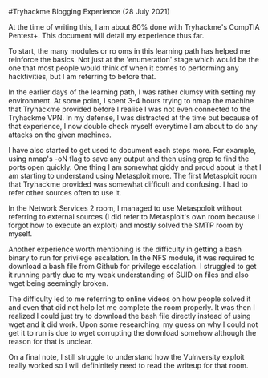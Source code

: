 #Tryhackme Blogging Experience (28 July 2021)

At the time of writing this, I am about 80% done with Tryhackme's CompTIA Pentest+.
This document will detail my experience thus far.

To start, the many modules or ro    oms in this learning path has helped me reinforce the basics.
Not just at the 'enumeration' stage which would be the one that most people would think of when it comes to performing any hacktivities,
but I am referring to before that.

In the earlier days of the learning path, I was rather clumsy with setting my environment. At some point, I spent 3-4 hours trying to nmap the machine that Tryhackme provided
before I realise I was not even connected to the Tryhackme VPN. In my defense, I was distracted at the time but because of that experience, I now double check myself
everytime I am about to do any attacks on the given machines.

I have also started to get used to document each steps more. For example, using nmap's -oN flag to save any output and then using grep to find the ports open quickly.
One thing I am somewhat giddy and proud about is that I am starting to understand using Metasploit more. The first Metasploit room that Tryhackme provided 
was somewhat difficult and confusing. I had to refer other sources often to use it.

In the Network Services 2 room, I managed to use Metaspoloit without referring to external sources (I did refer to Metasploit's own room because I forgot how to execute an exploit)
and mostly solved the SMTP room by myself.

Another experience worth mentioning is the difficulty in getting a bash binary to run for privilege escalation. In the NFS module, it was required to download a bash file from Github
for privilege escalation. I struggled to get it running partly due to my weak understanding of SUID on files and also wget being seemingly broken.

The difficulty led to me referring to online videos on how people solved it and even that did not help let me complete the room properly. It was then I realized I could just try to
download the bash file directly instead of using wget and it did work. Upon some researching, my guess on why I could not get it to run is due to wget corrupting the download somehow
although the reason for that is unclear.

On a final note, I still struggle to understand how the Vulnversity exploit really worked so I will defininitely need to read the writeup for that room.
